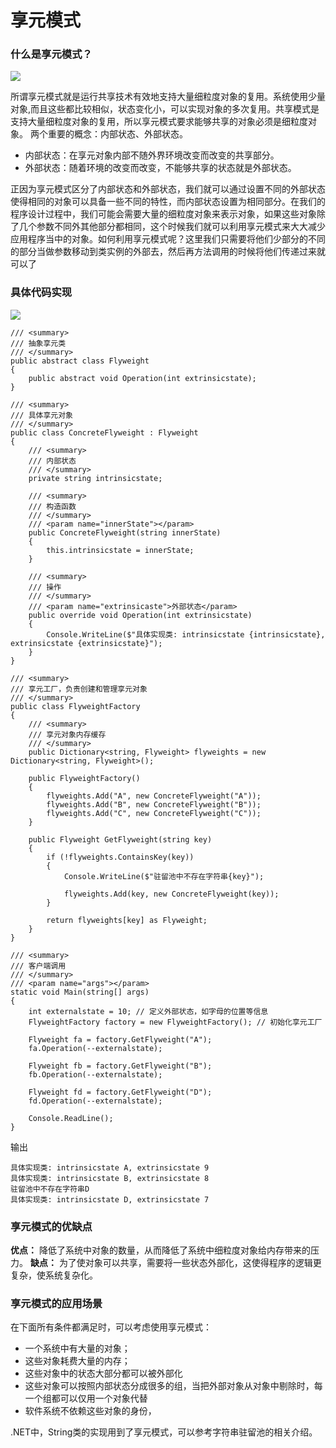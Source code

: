 # 享元模式
### 什么是享元模式？
![](http://owvsetuqu.bkt.clouddn.com/image/designpattern/flyweight1.png)

所谓享元模式就是运行共享技术有效地支持大量细粒度对象的复用。系统使用少量对象,而且这些都比较相似，状态变化小，可以实现对象的多次复用。共享模式是支持大量细粒度对象的复用，所以享元模式要求能够共享的对象必须是细粒度对象。
两个重要的概念：内部状态、外部状态。
- 内部状态：在享元对象内部不随外界环境改变而改变的共享部分。
- 外部状态：随着环境的改变而改变，不能够共享的状态就是外部状态。
       
正因为享元模式区分了内部状态和外部状态，我们就可以通过设置不同的外部状态使得相同的对象可以具备一些不同的特性，而内部状态设置为相同部分。在我们的程序设计过程中，我们可能会需要大量的细粒度对象来表示对象，如果这些对象除了几个参数不同外其他部分都相同，这个时候我们就可以利用享元模式来大大减少应用程序当中的对象。如何利用享元模式呢？这里我们只需要将他们少部分的不同的部分当做参数移动到类实例的外部去，然后再方法调用的时候将他们传递过来就可以了

### 具体代码实现
![](http://owvsetuqu.bkt.clouddn.com/image/designpattern/flyweight2.jpg)

	/// <summary>
    /// 抽象享元类
    /// </summary>
    public abstract class Flyweight
    {
        public abstract void Operation(int extrinsicstate);
    }

	/// <summary>
    /// 具体享元对象
    /// </summary>
    public class ConcreteFlyweight : Flyweight
    {
        /// <summary>
        /// 内部状态
        /// </summary>
        private string intrinsicstate;

        /// <summary>
        /// 构造函数
        /// </summary>
        /// <param name="innerState"></param>
        public ConcreteFlyweight(string innerState)
        {
            this.intrinsicstate = innerState;
        }

        /// <summary>
        /// 操作
        /// </summary>
        /// <param name="extrinsicaste">外部状态</param>
        public override void Operation(int extrinsicstate)
        {
            Console.WriteLine($"具体实现类: intrinsicstate {intrinsicstate}, extrinsicstate {extrinsicstate}");
        }
    }

 	/// <summary>
    /// 享元工厂，负责创建和管理享元对象
    /// </summary>
    public class FlyweightFactory
    {
        /// <summary>
        /// 享元对象内存缓存
        /// </summary>
        public Dictionary<string, Flyweight> flyweights = new Dictionary<string, Flyweight>();

        public FlyweightFactory()
        {
            flyweights.Add("A", new ConcreteFlyweight("A"));
            flyweights.Add("B", new ConcreteFlyweight("B"));
            flyweights.Add("C", new ConcreteFlyweight("C"));
        }

        public Flyweight GetFlyweight(string key)
        {
            if (!flyweights.ContainsKey(key))
            {
                Console.WriteLine($"驻留池中不存在字符串{key}");

                flyweights.Add(key, new ConcreteFlyweight(key));
            }

            return flyweights[key] as Flyweight;
        }
    }

	/// <summary>
    /// 客户端调用
    /// </summary>
    /// <param name="args"></param>
    static void Main(string[] args)
    {
        int externalstate = 10; // 定义外部状态，如字母的位置等信息
        FlyweightFactory factory = new FlyweightFactory(); // 初始化享元工厂

        Flyweight fa = factory.GetFlyweight("A");
        fa.Operation(--externalstate);

        Flyweight fb = factory.GetFlyweight("B");
        fb.Operation(--externalstate);

        Flyweight fd = factory.GetFlyweight("D");
        fd.Operation(--externalstate);

        Console.ReadLine();
    }

输出

	具体实现类: intrinsicstate A, extrinsicstate 9
	具体实现类: intrinsicstate B, extrinsicstate 8
	驻留池中不存在字符串D
	具体实现类: intrinsicstate D, extrinsicstate 7


### 享元模式的优缺点
**优点：** 降低了系统中对象的数量，从而降低了系统中细粒度对象给内存带来的压力。
**缺点：** 为了使对象可以共享，需要将一些状态外部化，这使得程序的逻辑更复杂，使系统复杂化。

### 享元模式的应用场景
在下面所有条件都满足时，可以考虑使用享元模式：
- 一个系统中有大量的对象；
- 这些对象耗费大量的内存；
- 这些对象中的状态大部分都可以被外部化
- 这些对象可以按照内部状态分成很多的组，当把外部对象从对象中剔除时，每一个组都可以仅用一个对象代替
- 软件系统不依赖这些对象的身份，

.NET中，String类的实现用到了享元模式，可以参考字符串驻留池的相关介绍。